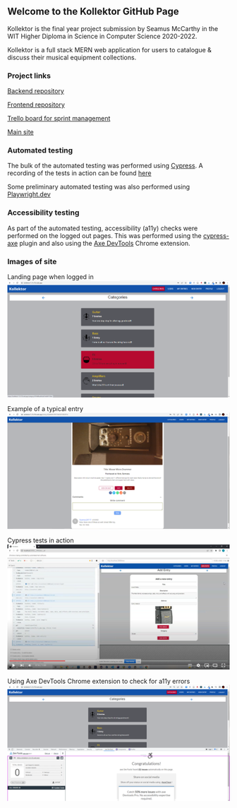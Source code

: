 ## Welcome to the Kollektor GitHub Page

Kollektor is the final year project submission by Seamus McCarthy in the WIT Higher Diploma in Science in Computer Science 2020-2022.

Kollektor is a full stack MERN web application for users to catalogue & discuss their musical equipment collections.

### Project links

[Backend repository](https://github.com/SeamusMcCarthy/Kollektor-backend)

[Frontend repository](https://github.com/SeamusMcCarthy/Kollektor-frontend)

[Trello board for sprint management](https://trello.com/b/692Rurvy/agile-sprint-board)

[Main site](https://kollektor1-21c76.web.app)

### Automated testing
The bulk of the automated testing was performed using [Cypress](http://www.cypress.io). A recording of the tests in action can be found [here](https://youtu.be/upHu6RIM3I0)

Some preliminary automated testing was also performed using [Playwright.dev](https://playwright.dev/)

### Accessibility testing
As part of the automated testing, accessibility (a11y) checks were performed on the logged out pages. This was performed using the [cypress-axe](https://www.npmjs.com/package/cypress-axe) plugin and also using the [Axe DevTools](https://chrome.google.com/webstore/detail/axe-devtools-web-accessib/lhdoppojpmngadmnindnejefpokejbdd) Chrome extension.

### Images of site
Landing page when logged in
![Logged in page](/docs/assets/images/CatLoggedInPage.png)

Example of a typical entry
![Example of an entry](/docs/assets/images/EntryDetails.png)

Cypress tests in action
![Cypress tests](/docs/assets/images/CypressTest.png)

Using Axe DevTools Chrome extension to check for a11y errors
![Axe checks in browser](/docs/assets/images/AxeChecks.png)
